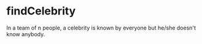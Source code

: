 # findCelebrity
In a team of n people, a celebrity is known by everyone but he/she doesn't know anybody.
